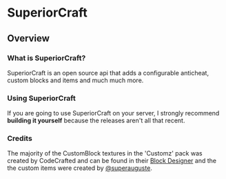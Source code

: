 # SuperiorCraft

## Overview

### What is SuperiorCraft?
SuperiorCraft is an open source api that adds a configurable anticheat, custom blocks and items and much much more.

### Using SuperiorCraft
If you are going to use SuperiorCraft on your server, I strongly recommend __building it yourself__ because the releases aren't all that recent.

### Credits
The majority of the CustomBlock textures in the 'Customz' pack was created by CodeCrafted and can be found in their [Block Designer](https://codecrafted.net/blockdesigner) and the the custom items were created by [@superauguste](https://github.com/SuperAuguste).

